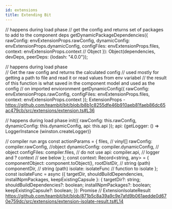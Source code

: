 ```yaml
---
id: extensions
title: Extending Bit
---
```

// happens during load phase 
// get the config and returns set of packages to add to the component deps
getDynamicPackageDependencies({
        rawConfig: envExtensionProps.rawConfig,
        dynamicConfig: envExtensionProps.dynamicConfig,
        configFiles: envExtensionProps.files,
        context: envExtensionProps.context // Object
      }): Object(dependencies, devDeps, peerDeps: {lodash: "4.0.0"});

// happens during load phase  
// Get the raw config and returns the calculated config
// used mostly for getting a path to file and read it or read values from env variabel
// the result of this function is what saved in the component model and used as the config 
// on imported envioronment 
getDynamicConfig({
          rawConfig: envExtensionProps.rawConfig,
          configFiles: envExtensionProps.files,
          context: envExtensionProps.context
        });
ExtensionProps - https://github.com/teambit/bit/blob/b8b1c8255dfe46b910aeb81faeb86dc65ac479cb/src/extensions/extension.ts#L36

// happens during load phase 
init({
          rawConfig: this.rawConfig,
          dynamicConfig: this.dynamicConfig,
          api: this.api
        });
api: {getLogger: () => LoggerInstance (winston.createLogger)}

// compiler run args
const actionParams = {
          files, // vinyl[]
          rawConfig: compiler.rawConfig, //object
          dynamicConfig: compiler.dynamicConfig, // object
          configFiles: compiler.files, // do not use
          api: compiler.api, // logger and ?
          context // see below
        };
const context: Record<string, any> = {
    componentObject: component.toObject(),
    rootDistDir, // string (path)
    componentDir,  // string (path)
    isolate: isolateFunc // function to isolate 
  };
const isolateFunc = async ({
    targetDir,
    shouldBuildDependencies,
    installNpmPackages,
    keepExistingCapsule
  }: {
    targetDir?: string;
    shouldBuildDependencies?: boolean;
    installNpmPackages?: boolean;
    keepExistingCapsule?: boolean;
  }): Promise<ExtensionIsolateResult>
// ExtensionIsolateResult
https://github.com/teambit/bit/blob/871b5c8a39a9c9e7afd9b061aedde0d670e759dc/src/extensions/extension-isolate-result.ts#L14